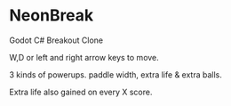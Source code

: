 # NeonBreak
Godot C# Breakout Clone

W,D or left and right arrow keys to move.

3 kinds of powerups.
  paddle width,
  extra life &
  extra balls.
 
 Extra life also gained on every X score.

